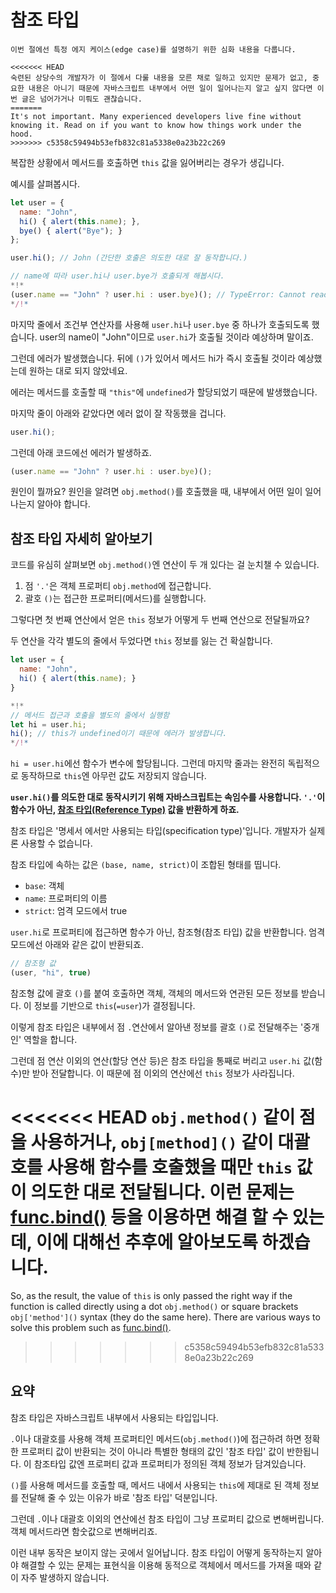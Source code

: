 
# 참조 타입

```warn header="심화 학습"
이번 절에선 특정 에지 케이스(edge case)를 설명하기 위한 심화 내용을 다룹니다.

<<<<<<< HEAD
숙련된 상당수의 개발자가 이 절에서 다룰 내용을 모른 채로 일하고 있지만 문제가 없고, 중요한 내용은 아니기 때문에 자바스크립트 내부에서 어떤 일이 일어나는지 알고 싶지 않다면 이번 글은 넘어가거나 미뤄도 괜찮습니다.
=======
It's not important. Many experienced developers live fine without knowing it. Read on if you want to know how things work under the hood.
>>>>>>> c5358c59494b53efb832c81a5338e0a23b22c269
```

복잡한 상황에서 메서드를 호출하면 `this` 값을 잃어버리는 경우가 생깁니다.

예시를 살펴봅시다.

```js run
let user = {
  name: "John",
  hi() { alert(this.name); },
  bye() { alert("Bye"); }
};

user.hi(); // John (간단한 호출은 의도한 대로 잘 동작합니다.)

// name에 따라 user.hi나 user.bye가 호출되게 해봅시다.
*!*
(user.name == "John" ? user.hi : user.bye)(); // TypeError: Cannot read property 'name' of undefined
*/!*
```

마지막 줄에서 조건부 연산자를 사용해 `user.hi`나 `user.bye` 중 하나가 호출되도록 했습니다. user의 name이 "John"이므로 `user.hi`가 호출될 것이라 예상하며 말이죠.

그런데 에러가 발생했습니다. 뒤에 `()`가 있어서 메서드 hi가 즉시 호출될 것이라 예상했는데 원하는 대로 되지 않았네요.

에러는 메서드를 호출할 때 `"this"`에 `undefined`가 할당되었기 때문에 발생했습니다.

마지막 줄이 아래와 같았다면 에러 없이 잘 작동했을 겁니다.
```js
user.hi();
```

그런데 아래 코드에선 에러가 발생하죠.
```js
(user.name == "John" ? user.hi : user.bye)();
```

원인이 뭘까요? 원인을 알려면 `obj.method()`를 호출했을 때, 내부에서 어떤 일이 일어나는지 알아야 합니다.

## 참조 타입 자세히 알아보기

코드를 유심히 살펴보면 `obj.method()`엔 연산이 두 개 있다는 걸 눈치챌 수 있습니다.

1. 점 `'.'`은 객체 프로퍼티 `obj.method`에 접근합니다.
2. 괄호 `()`는 접근한 프로퍼티(메서드)를 실행합니다.

그렇다면 첫 번째 연산에서 얻은 `this` 정보가 어떻게 두 번째 연산으로 전달될까요? 

두 연산을 각각 별도의 줄에서 두었다면 `this` 정보를 잃는 건 확실합니다.

```js run
let user = {
  name: "John",
  hi() { alert(this.name); }
}

*!*
// 메서드 접근과 호출을 별도의 줄에서 실행함
let hi = user.hi;
hi(); // this가 undefined이기 때문에 에러가 발생합니다.
*/!*
```

`hi = user.hi`에선 함수가 변수에 할당됩니다. 그런데 마지막 줄과는 완전히 독립적으로 동작하므로 `this`엔 아무런 값도 저장되지 않습니다.

**`user.hi()`를 의도한 대로 동작시키기 위해 자바스크립트는 속임수를 사용합니다. `'.'`이 함수가 아닌, [참조 타입(Reference Type)](https://tc39.github.io/ecma262/#sec-reference-specification-type) 값을 반환하게 하죠.**

참조 타입은 '명세서 에서만 사용되는 타입(specification type)'입니다. 개발자가 실제론 사용할 수 없습니다.

참조 타입에 속하는 값은 `(base, name, strict)`이 조합된 형태를 띱니다.

- `base`: 객체
- `name`: 프로퍼티의 이름
- `strict`: 엄격 모드에서 true

`user.hi`로 프로퍼티에 접근하면 함수가 아닌, 참조형(참조 타입) 값을 반환합니다. 엄격 모드에선 아래와 같은 값이 반환되죠.

```js
// 참조형 값
(user, "hi", true)
```

참조형 값에 괄호 `()`를 붙여 호출하면 객체, 객체의 메서드와 연관된 모든 정보를 받습니다. 이 정보를 기반으로 `this`(`=user`)가 결정됩니다.

이렇게 참조 타입은 내부에서 점 `.`연산에서 알아낸 정보를 괄호 `()`로 전달해주는 '중개인' 역할을 합니다.

그런데 점 연산 이외의 연산(할당 연산 등)은 참조 타입을 통째로 버리고 `user.hi` 값(함수)만 받아 전달합니다. 이 때문에 점 이외의 연산에선 `this` 정보가 사라집니다.

<<<<<<< HEAD
`obj.method()` 같이 점을 사용하거나, `obj[method]()` 같이 대괄호를 사용해 함수를 호출했을 때만 `this` 값이 의도한 대로 전달됩니다. 이런 문제는 [func.bind()](/bind#solution-2-bind) 등을 이용하면 해결 할 수 있는데, 이에 대해선 추후에 알아보도록 하겠습니다.
=======
So, as the result, the value of `this` is only passed the right way if the function is called directly using a dot `obj.method()` or square brackets `obj['method']()` syntax (they do the same here). There are various ways to solve this problem such as [func.bind()](/bind#solution-2-bind).
>>>>>>> c5358c59494b53efb832c81a5338e0a23b22c269

## 요약

참조 타입은 자바스크립트 내부에서 사용되는 타입입니다.

`.`이나 대괄호를 사용해 객체 프로퍼티인 메서드(`obj.method()`)에 접근하려 하면 정확한 프로퍼티 값이 반환되는 것이 아니라 특별한 형태의 값인 '참조 타입' 값이 반한됩니다. 이 참조타입 값엔 프로퍼티 값과 프로퍼티가 정의된 객체 정보가 담겨있습니다. 

`()`를 사용해 메서드를 호출할 때, 메서드 내에서 사용되는 `this`에 제대로 된 객체 정보를 전달해 줄 수 있는 이유가 바로 '참조 타입' 덕분입니다. 

그런데 `.`이나 대괄호 이외의 연산에선 참조 타입이 그냥 프로퍼티 값으로 변해버립니다. 객체 메서드라면 함숫값으로 변해버리죠.

이런 내부 동작은 보이지 않는 곳에서 일어납니다. 참조 타입이 어떻게 동작하는지 알아야 해결할 수 있는 문제는 표현식을 이용해 동적으로 객체에서 메서드를 가져올 때와 같이 자주 발생하지 않습니다.
